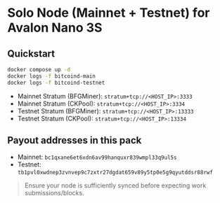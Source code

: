 # Solo Node (Mainnet + Testnet) for Avalon Nano 3S

## Quickstart
```bash
docker compose up -d
docker logs -f bitcoind-main
docker logs -f bitcoind-testnet
```
- Mainnet Stratum (BFGMiner): `stratum+tcp://<HOST_IP>:3333`
- Mainnet Stratum (CKPool):   `stratum+tcp://<HOST_IP>:3334`
- Testnet Stratum (BFGMiner): `stratum+tcp://<HOST_IP>:13333`
- Testnet Stratum (CKPool):   `stratum+tcp://<HOST_IP>:13334`

## Payout addresses in this pack
- Mainnet: `bc1qxane6et6xdn6av99hanquxr839wmpl33q9ul5s`
- Testnet: `tb1pvl0xwdnep3zvnvep9c7zxtr27dgdat659v89y5tp0e5g9qyutddsr88rwf`

> Ensure your node is sufficiently synced before expecting work submissions/blocks.
